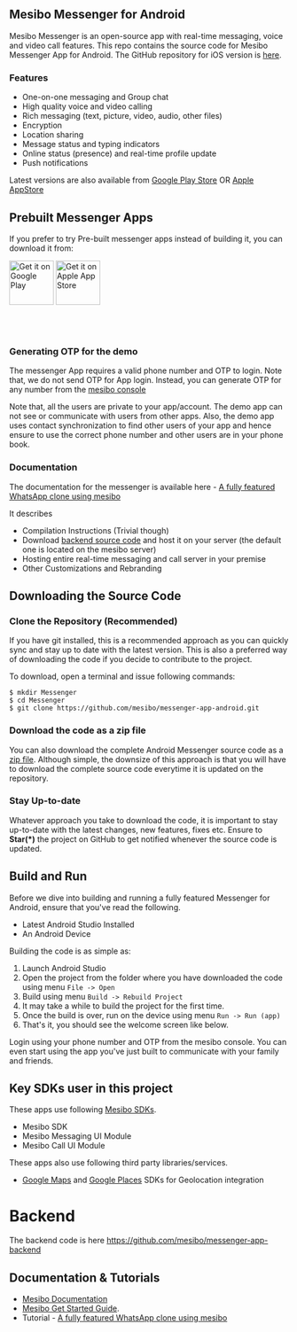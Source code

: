 ## Mesibo Messenger for Android
Mesibo Messenger is an open-source app with real-time messaging, voice and video call features. This repo contains the source code for Mesibo Messenger App for Android. The GitHub repository for iOS version is [here](https://github.com/mesibo/messenger-app-ios).

### Features
- One-on-one messaging and Group chat
- High quality voice and video calling
- Rich messaging (text, picture, video, audio, other files)
- Encryption 
- Location sharing
- Message status and typing indicators
- Online status (presence) and real-time profile update
- Push notifications

Latest versions are also available from [Google Play Store](https://play.google.com/store/apps/details?id=com.mesibo.mesiboapplication) OR [Apple AppStore](https://itunes.apple.com/us/app/mesibo-realtime-messaging-voice-video/id1222921751)

## Prebuilt Messenger Apps
If you prefer to try Pre-built messenger apps instead of building it, you can download it from:

<a href="https://play.google.com/store/apps/details?id=com.mesibo.mesiboapplication"><img alt="Get it on Google Play" height="80" src="https://mesibo.com/images/android-app.png" /></a> 
<a href="https://itunes.apple.com/us/app/mesibo-realtime-messaging-voice-video/id1222921751"> <img alt="Get it on Apple App Store" height="80" src="https://mesibo.com/images/iphone-app.png" /></a>
<br/><br/>
<p>&nbsp;</p>

### Generating OTP for the demo
The messenger App requires a valid phone number and OTP to login. Note that, we do not send OTP for App login. Instead, you can generate OTP for any number from the [mesibo console](https://mesibo.com/console)

Note that, all the users are private to your app/account. The demo app can not see or communicate with users from other apps. Also, the demo app uses contact synchronization to find other users of your app and hence ensure to use the correct phone number and other users are in your phone book. 

### Documentation
The documentation for the messenger is available here - [A fully featured WhatsApp clone using mesibo](https://mesibo.com/documentation/tutorials/open-source-whatsapp-clone/)

It describes 
- Compilation Instructions (Trivial though)
- Download [backend source code](https://github.com/mesibo/messenger-app-backend) and host it on your server (the default one is located on the mesibo server)
- Hosting entire real-time messaging and call server in your premise
- Other Customizations and Rebranding

## Downloading the Source Code

### Clone the Repository (Recommended)
If you have git installed, this is a recommended approach as you can quickly sync and stay up to date with the latest version. This is also a preferred way of downloading the code if you decide to contribute to the project. 

To download, open a terminal and issue following commands:

    $ mkdir Messenger
    $ cd Messenger
    $ git clone https://github.com/mesibo/messenger-app-android.git

### Download the code as a zip file
You can also download the complete Android Messenger source code as a [zip file](https://github.com/mesibo/messenger-app-android/archive/master.zip). Although simple, the downsize of this approach is that you will have to download the complete source code everytime it is updated on the repository. 

### Stay Up-to-date
Whatever approach you take to download the code, it is important to stay up-to-date with the latest changes, new features, fixes etc. Ensure to **Star(*)** the project on GitHub to get notified whenever the source code is updated. 

## Build and Run

Before we dive into building and running a fully featured Messenger for Android, ensure that you've read the following.

 - Latest Android Studio Installed
 - An Android Device

Building the code is as simple as:

 1. Launch Android Studio
 2. Open the project from the folder where you have downloaded the code using menu `File -> Open`
 3. Build using menu `Build -> Rebuild Project`
 4. It may take a while to build the project for the first time. 
 5. Once the build is over, run on the device using menu `Run -> Run (app)`
 6. That's it, you should see the welcome screen like below.

Login using your phone number and OTP from the mesibo console. You can even start using the app you've just built to communicate with your family and friends.

## Key SDKs user in this project

These apps use following [Mesibo SDKs](https://mesibo.com).

- Mesibo SDK
- Mesibo Messaging UI Module
- Mesibo Call UI Module

These apps also use following third party libraries/services.

- [Google Maps](https://developers.google.com/maps/documentation/) and [Google Places](https://cloud.google.com/maps-platform/places/) SDKs for Geolocation integration 

# Backend
The backend code is here https://github.com/mesibo/messenger-app-backend

## Documentation & Tutorials

- [Mesibo Documentation](https://mesibo.com/documentation/) 
- [Mesibo Get Started Guide](https://mesibo.com/documentation/get-started/).
- Tutorial - [A fully featured WhatsApp clone using mesibo](https://mesibo.com/documentation/tutorials/open-source-whatsapp-clone/)

